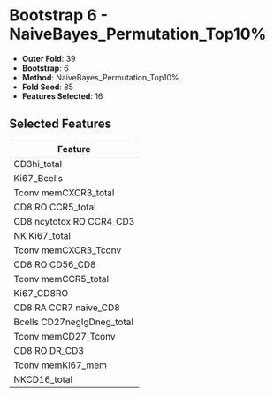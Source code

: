 # Bootstrap 6 - NaiveBayes_Permutation_Top10%

- **Outer Fold**: 39
- **Bootstrap**: 6
- **Method**: NaiveBayes_Permutation_Top10%
- **Fold Seed**: 85
- **Features Selected**: 16

## Selected Features

| Feature |
|---------|
| CD3hi_total |
| Ki67_Bcells |
| Tconv memCXCR3_total |
| CD8 RO CCR5_total |
| CD8 ncytotox RO CCR4_CD3 |
| NK Ki67_total |
| Tconv memCXCR3_Tconv |
| CD8 RO CD56_CD8 |
| Tconv memCCR5_total |
| Ki67_CD8RO |
| CD8 RA CCR7 naive_CD8 |
| Bcells CD27negIgDneg_total |
| Tconv memCD27_Tconv |
| CD8 RO DR_CD3 |
| Tconv memKi67_mem |
| NKCD16_total |
